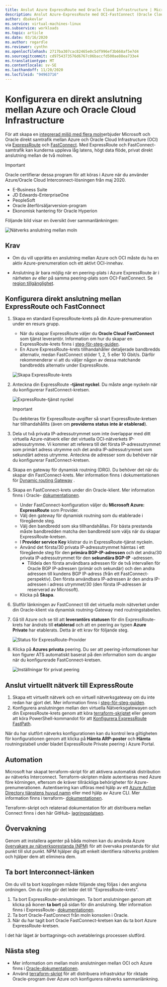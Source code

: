 ```yaml
---
title: Anslut Azure ExpressRoute med Oracle Cloud Infrastructure | Microsoft Docs
description: Anslut Azure-ExpressRoute med OCI-FastConnect (Oracle Cloud Infrastructure) för att aktivera Oracle-programlösningar mellan moln
author: dbakevlar
ms.service: virtual-machines-linux
ms.subservice: workloads
ms.topic: article
ms.date: 03/16/2020
ms.author: rogardle
ms.reviewer: cynthn
ms.openlocfilehash: 2717ba307cac82465e0c5df996ef3b668af5e7d4
ms.sourcegitcommit: cd9754373576d6767c06baccfd500ae88ea733e4
ms.translationtype: MT
ms.contentlocale: sv-SE
ms.lasthandoff: 11/20/2020
ms.locfileid: "94963716"
---
```

# <a name="set-up-a-direct-interconnection-between-azure-and-oracle-cloud-infrastructure"></a>Konfigurera en direkt anslutning mellan Azure och Oracle Cloud Infrastructure  

För att skapa en [integrerad miljö med flera moln](oracle-oci-overview.md)erbjuder Microsoft och Oracle direkt samtrafik mellan Azure och Oracle Cloud Infrastructure (OCI) via [ExpressRoute](../../../expressroute/expressroute-introduction.md) och [FastConnect](https://docs.cloud.oracle.com/iaas/Content/Network/Concepts/fastconnectoverview.htm). Med ExpressRoute och FastConnect-samtrafik kan kunderna uppleva låg latens, högt data flöde, privat direkt anslutning mellan de två molnen.

> [!IMPORTANT]
> Oracle certifierar dessa program för att köras i Azure när du använder Azure/Oracle Cloud Interconnect-lösningen från maj 2020.
> * E-Business Suite
> * JD Edwards-EnterpriseOne
> * PeopleSoft
> * Oracle återförsäljarversion-program
> * Ekonomisk hantering för Oracle Hyperion

Följande bild visar en översikt över sammanlänkningen:

![Nätverks anslutning mellan moln](media/configure-azure-oci-networking/azure-oci-connect.png)

## <a name="prerequisites"></a>Krav

* Om du vill upprätta en anslutning mellan Azure och OCI måste du ha en aktiv Azure-prenumeration och ett aktivt OCI-innehav.

* Anslutning är bara möjlig när en peering-plats i Azure ExpressRoute är i närheten av eller på samma peering-plats som OCI-FastConnect. Se [region tillgänglighet](oracle-oci-overview.md#region-availability).

## <a name="configure-direct-connectivity-between-expressroute-and-fastconnect"></a>Konfigurera direkt anslutning mellan ExpressRoute och FastConnect

1. Skapa en standard ExpressRoute-krets på din Azure-prenumeration under en resurs grupp. 
    * När du skapar ExpressRoute väljer du **Oracle Cloud FastConnect** som tjänst leverantör. Information om hur du skapar en ExpressRoute-krets finns i [steg-för-steg-guiden](../../../expressroute/expressroute-howto-circuit-portal-resource-manager.md).
    * En Azure ExpressRoute-krets tillhandahåller detaljerade bandbredds alternativ, medan FastConnect stöder 1, 2, 5 eller 10 Gbit/s. Därför rekommenderar vi att du väljer någon av dessa matchande bandbredds alternativ under ExpressRoute.

    ![Skapa ExpressRoute-krets](media/configure-azure-oci-networking/exr-create-new.png)
1. Anteckna din ExpressRoute **-tjänst nyckel**. Du måste ange nyckeln när du konfigurerar FastConnect-kretsen.

    ![ExpressRoute-tjänst nyckel](media/configure-azure-oci-networking/exr-service-key.png)

    > [!IMPORTANT]
    > Du debiteras för ExpressRoute-avgifter så snart ExpressRoute-kretsen har tillhandahållits (även om **providerns status** **inte är etablerad**).

1. Dela ut två privata IP-adressutrymmet som inte överlappar med ditt virtuella Azure-nätverk eller det virtuella OCI-nätverkets IP-adressutrymme. Vi kommer att referera till det första IP-adressutrymmet som primärt adress utrymme och det andra IP-adressutrymmet som sekundärt adress utrymme. Anteckna de adresser som du behöver när du konfigurerar FastConnect-kretsen.
1. Skapa en gateway för dynamisk routning (DRG). Du behöver det när du skapar din FastConnect-krets. Mer information finns i dokumentationen för [Dynamic routing Gateway](https://docs.cloud.oracle.com/iaas/Content/Network/Tasks/managingDRGs.htm) .
1. Skapa en FastConnect-krets under din Oracle-klient. Mer information finns i Oracle- [dokumentationen](https://docs.cloud.oracle.com/iaas/Content/Network/Concepts/azure.htm).
  
    * Under FastConnect-konfiguration väljer du **Microsoft Azure: ExpressRoute** som Provider.
    * Välj den gateway för dynamisk routning som du etablerade i föregående steg.
    * Välj den bandbredd som ska tillhandahållas. För bästa prestanda måste bandbredden matcha den bandbredd som väljs när du skapar ExpressRoute-kretsen.
    * I **Provider service Key** klistrar du in ExpressRoute-tjänst nyckeln.
    * Använd det första/30 privata IP-adressutrymmet hämtas i ett föregående steg för den **primära BGP-IP-adressen** och det andra/30 privata IP-adressutrymmet för den **sekundära BGP-IP** -adressen.
        * Tilldela den första användbara adressen för de två intervallen för Oracle BGP IP-adressen (primär och sekundär) och den andra adressen till kundens BGP IP-adress (från ett FastConnect-perspektiv). Den första användbara IP-adressen är den andra IP-adressen i adress utrymmet/30 (den första IP-adressen är reserverad av Microsoft).
    * Klicka på **Skapa**.
1. Slutför länkningen av FastConnect till det virtuella moln nätverket under din Oracle-klient via dynamisk routning-Gateway med routningstabellen.
1. Gå till Azure och se till att **leverantörs statusen** för din ExpressRoute-krets har ändrats till **etablerad** och att en peering av typen **Azure Private** har etablerats. Detta är ett krav för följande steg.

    ![Status för ExpressRoute-Provider](media/configure-azure-oci-networking/exr-provider-status.png)
1. Klicka på **Azures privata** peering. Du ser att peering-informationen har kon figurer ATS automatiskt baserat på den information som du angav när du konfigurerade FastConnect-kretsen.

    ![Inställningar för privat peering](media/configure-azure-oci-networking/exr-private-peering.png)

## <a name="connect-virtual-network-to-expressroute"></a>Anslut virtuellt nätverk till ExpressRoute

1. Skapa ett virtuellt nätverk och en virtuell nätverksgateway om du inte redan har gjort det. Mer information finns i [steg-för-steg-guiden](../../../expressroute/expressroute-howto-add-gateway-portal-resource-manager.md).
1. Konfigurera anslutningen mellan den virtuella Nätverksgatewayen och din ExpressRoute-krets genom att köra [terraform-skriptet](https://github.com/microsoft/azure-oracle/tree/master/InterConnect-2) eller genom att köra PowerShell-kommandot för att [Konfigurera ExpressRoute FastPath](../../../expressroute/expressroute-howto-linkvnet-arm.md#configure-expressroute-fastpath).

När du har slutfört nätverks konfigurationen kan du kontrol lera giltigheten för konfigurationen genom att klicka på **Hämta ARP-poster** och **Hämta** routningstabell under bladet ExpressRoute Private peering i Azure Portal.

## <a name="automation"></a>Automation

Microsoft har skapat terraform-skript för att aktivera automatisk distribution av nätverks Interconnect. Terraform-skripten måste autentiseras med Azure före körningen, eftersom de kräver tillräckliga behörigheter för Azure-prenumerationen. Autentisering kan utföras med hjälp av ett [Azure Active Directory tjänstens huvud namn](../../../active-directory/develop/app-objects-and-service-principals.md#service-principal-object) eller med hjälp av Azure CLI. Mer information finns i terraform- [dokumentationen](https://www.terraform.io/docs/providers/azurerm/auth/azure_cli.html).

Terraform-skript och relaterad dokumentation för att distribuera mellan Connect finns i den här GitHub- [lagringsplatsen](https://aka.ms/azureociinterconnecttf).

## <a name="monitoring"></a>Övervakning

Genom att installera agenter på båda molnen kan du använda Azure [övervakare av nätverksprestanda (NPM)](../../../expressroute/how-to-npm.md) för att övervaka prestanda för slut punkt till slut punkt. NPM hjälper dig att enkelt identifiera nätverks problem och hjälper dem att eliminera dem.

## <a name="delete-the-interconnect-link"></a>Ta bort Interconnect-länken

Om du vill ta bort kopplingen måste följande steg följas i den angivna ordningen. Om du inte gör det leder det till "ExpressRoute-krets".

1. Ta bort ExpressRoute-anslutningen. Ta bort anslutningen genom att klicka på ikonen **ta bort** på sidan för din anslutning. Mer information finns i ExpressRoute- [dokumentationen](../../../expressroute/expressroute-howto-linkvnet-portal-resource-manager.md#clean-up-resources).
1. Ta bort Oracle-FastConnect från moln konsolen i Oracle.
1. När du har tagit bort Oracle FastConnect-kretsen kan du ta bort Azure ExpressRoute-kretsen.

I det här läget är borttagnings-och avetablerings processen slutförd.

## <a name="next-steps"></a>Nästa steg

* Mer information om mellan moln anslutningen mellan OCI och Azure finns i [Oracle-dokumentationen](https://docs.cloud.oracle.com/iaas/Content/Network/Concepts/azure.htm).
* Använd [terraform-skript](https://aka.ms/azureociinterconnecttf) för att distribuera infrastruktur för riktade Oracle-program över Azure och konfigurera nätverks sammanlänkning. 
